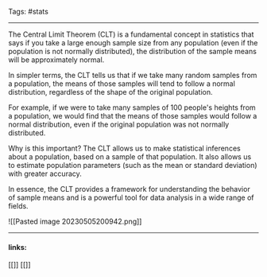 
Tags: #stats

------------------------------------------


The Central Limit Theorem (CLT) is a fundamental concept in statistics that says if you take a large enough sample size from any population (even if the population is not normally distributed), the distribution of the sample means will be approximately normal.

In simpler terms, the CLT tells us that if we take many random samples from a population, the means of those samples will tend to follow a normal distribution, regardless of the shape of the original population.

For example, if we were to take many samples of 100 people's heights from a population, we would find that the means of those samples would follow a normal distribution, even if the original population was not normally distributed.

Why is this important? The CLT allows us to make statistical inferences about a population, based on a sample of that population. It also allows us to estimate population parameters (such as the mean or standard deviation) with greater accuracy.

In essence, the CLT provides a framework for understanding the behavior of sample means and is a powerful tool for data analysis in a wide range of fields.

![[Pasted image 20230505200942.png]]

---------------------
#### links:
[[]]
[[]]